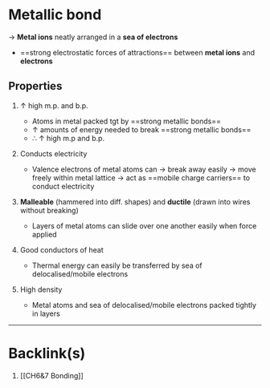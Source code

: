 # Metallic bond
-> **Metal ions** neatly arranged in a **sea of electrons**
- ==strong electrostatic forces of attractions== between **metal ions** and **electrons**
## Properties
1. $\uparrow$ high m.p. and b.p.
    - Atoms in metal packed tgt by ==strong metallic bonds==
    - $\uparrow$ amounts of energy needed to break ==strong metallic bonds==
    - $\therefore$ $\uparrow$ high m.p and b.p.

2. Conducts electricity
    - Valence electrons of metal atoms can
        -> break away easily
        -> move freely within metal lattice
        -> act as ==mobile charge carriers== to conduct electricity

3. **Malleable** (hammered into diff. shapes) and **ductile** (drawn into wires without breaking)
    - Layers of metal atoms can slide over one another easily when force applied

4. Good conductors of heat
    - Thermal energy can easily be transferred by sea of delocalised/mobile electrons 

5. High density
    - Metal atoms and sea of delocalised/mobile electrons packed tightly in layers


---
# Backlink(s)
1. [[CH6&7 Bonding]]